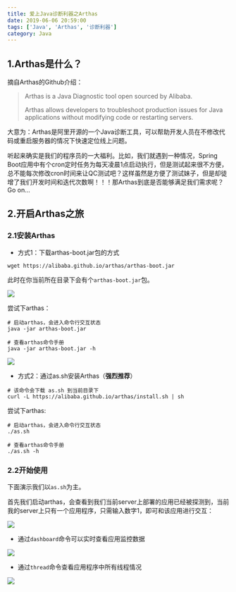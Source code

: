 ```yaml
---
title: 爱上Java诊断利器之Arthas
date: 2019-06-06 20:59:00
tags: ['Java', 'Arthas', '诊断利器']
category: Java
---
```


## 1.Arthas是什么？

摘自Arthas的Github介绍：
<blockquote>
  <p>Arthas is a Java Diagnostic tool open sourced by Alibaba.</p>
  <p>Arthas allows developers to troubleshoot production issues for Java applications without modifying code or restarting servers.</p>
</blockquote>

大意为：Arthas是阿里开源的一个Java诊断工具，可以帮助开发人员在不修改代码或重启服务器的情况下快速定位线上问题。

听起来确实是我们的程序员的一大福利。比如，我们就遇到一种情况，Spring Boot应用中有个cron定时任务为每天凌晨1点启动执行，但是测试起来很不方便，总不能每次修改cron时间来让QC测试吧？这样虽然是方便了测试妹子，但是却徒增了我们开发时间和迭代次数啊！！！那Arthas到底是否能够满足我们需求呢？Go on...

## 2.开启Arthas之旅

### 2.1安装Arthas

- 方式1：下载arthas-boot.jar包的方式

```shell
wget https://alibaba.github.io/arthas/arthas-boot.jar
```
此时在你当前所在目录下会有个``` arthas-boot.jar ```包。

![](https://github.com/buildupchao/ImgStore/blob/master/blog/arthas/arthas-1.png?raw=true)

尝试下arthas：

```shell
# 启动arthas，会进入命令行交互状态
java -jar arthas-boot.jar

# 查看arthas命令手册
java -jar arthas-boot.jar -h
```
![](https://github.com/buildupchao/ImgStore/blob/master/blog/arthas/arthas-2.png?raw=true)

- 方式2：通过as.sh安装Arthas（<strong>强烈推荐</strong>）

```shell
# 该命令会下载 as.sh 到当前目录下
curl -L https://alibaba.github.io/arthas/install.sh | sh
```

尝试下arthas:

```shell
# 启动arthas，会进入命令行交互状态
./as.sh

# 查看arthas命令手册
./as.sh -h
```

### 2.2开始使用

下面演示我们以``` as.sh ```为主。

首先我们启动arthas，会查看到我们当前server上部署的应用已经被探测到，当前我的server上只有一个应用程序，只需输入数字1，即可和该应用进行交互：

![](https://github.com/buildupchao/ImgStore/blob/master/blog/arthas/arthas-3-new.png?raw=true)

- 通过``` dashboard ```命令可以实时查看应用监控数据

![](https://github.com/buildupchao/ImgStore/blob/master/blog/arthas/arthas-4.png?raw=true)

- 通过``` thread ```命令查看应用程序中所有线程情况

![](https://github.com/buildupchao/ImgStore/blob/master/blog/arthas/arthas-5.png?raw=true)

